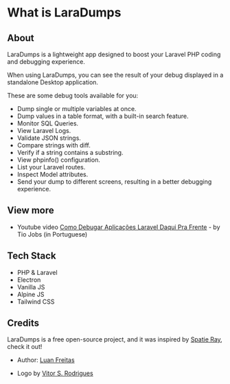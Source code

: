 # What is LaraDumps

## About

LaraDumps is a lightweight app designed to boost your Laravel PHP coding and debugging experience.

When using LaraDumps, you can see the result of your debug displayed in a standalone Desktop application.

These are some debug tools available for you:

- Dump single or multiple variables at once.
- Dump values in a table format, with a built-in search feature.
- Monitor SQL Queries.
- View Laravel Logs.
- Validate JSON strings.
- Compare strings with diff.
- Verify if a string contains a substring.
- View phpinfo() configuration.
- List your Laravel routes.
- Inspect Model attributes.
- Send your dump to different screens, resulting in a better debugging experience.

## View more

- Youtube video [Como Debugar Aplicações Laravel Daqui Pra Frente](https://youtu.be/0It5Nv1xSzc?t=648) - by Tio Jobs (in Portuguese)

## Tech Stack

- PHP & Laravel
- Electron
- Vanilla JS
- Alpine JS
- Tailwind CSS

## Credits

LaraDumps is a free open-source project, and it was inspired by [Spatie Ray](https://github.com/spatie/ray), check it out!

- Author: [Luan Freitas](https://github.com/luanfreitasdev)

- Logo by [Vitor S. Rodrigues](https://github.com/vs0uz4)